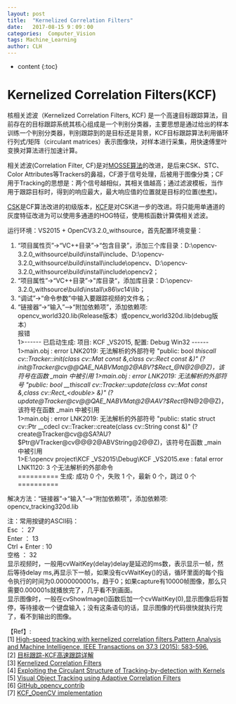 ```yaml
---
layout: post
title:  "Kernelized Correlation Filters"
date:   2017-08-15 9：09：00
categories:  Computer_Vision
tags: Machine_Learning
author: CLH
---
```


* content
{:toc}

# Kernelized Correlation Filters(KCF) #
核相关滤波（Kernelized Correlation Filters, KCF) 是一个高速目标跟踪算法，目前存在的目标跟踪系统其核心组成是一个判别分类器，主要思想是通过给出的样本训练一个判别分类器，判别跟踪到的是目标还是背景，KCF目标跟踪算法利用循环行列式/矩阵（circulant matrices）表示图像块，对样本进行采集，用快速傅里叶变换对算法进行加速计算。        
  
相关滤波(Correlation Filter, CF)是对[MOSSE算法](http://www.cs.colostate.edu/~vision/publications/bolme_cvpr10.pdf)的改进，是后来CSK、STC、Color Attributes等Trackers的鼻祖，CF源于信号处理，后被用于图像分类；CF用于Tracking的思想是：两个信号越相似，其相关值越高；通过滤波模板，当作用于跟踪目标时，得到的响应最大，最大响应值的位置就是目标的位置([参考](http://www.cnblogs.com/hanhuili/p/4266990.html))。    
     
[CSK](http://www.robots.ox.ac.uk/~joao/publications/henriques_eccv2012.pdf)是CF算法改进的初级版本，[KCF](https://arxiv.org/pdf/1404.7584.pdf)是对CSK进一步的改进。将只能用单通道的灰度特征改进为可以使用多通道的HOG特征，使用核函数计算偶相关滤波。   

运行环境：VS2015 + OpenCV3.2.0_withsource，首先配置环境变量：   
1. “项目属性页”->“VC++目录”->“包含目录”，添加三个库目录：D:\opencv-3.2.0_withsource\build\install\include、D:\opencv-3.2.0_withsource\build\install\include\opencv、D:\opencv-3.2.0_withsource\build\install\include\opencv2；      
2. “项目属性”->“VC++目录”->"库目录“，添加库目录：D:\opencv-3.2.0_withsource\build\install\x86\vc14\lib；    
3. “调试”->“命令参数”中输入要跟踪视频的文件名；      
4. “链接器”->“输入”—>“附加依赖项”，添加依赖项: opencv_world320.lib(Release版本）或opencv_world320d.lib(debug版本）     
报错   
1>------ 已启动生成: 项目: KCF _VS2015, 配置: Debug Win32 ------   
1>main.obj : error LNK2019: 无法解析的外部符号 "public: bool __thiscall cv::Tracker::init(class cv::Mat const &,class cv::Rect_<double> const &)" (?init@Tracker@cv@@QAE_NABVMat@2@ABV?$Rect_@N@2@@Z)，该符号在函数 _main 中被引用      
1>main.obj : error LNK2019: 无法解析的外部符号 "public: bool __thiscall cv::Tracker::update(class cv::Mat const &,class cv::Rect_<double> &)" (?update@Tracker@cv@@QAE_NABVMat@2@AAV?$Rect_@N@2@@Z)，该符号在函数 _main 中被引用    
1>main.obj : error LNK2019: 无法解析的外部符号 "public: static struct cv::Ptr<class cv::Tracker> __cdecl cv::Tracker::create(class cv::String const &)" (?create@Tracker@cv@@SA?AU?$Ptr@VTracker@cv@@@2@ABVString@2@@Z)，该符号在函数 _main 中被引用    
1>E:\opencv project\KCF _VS2015\Debug\KCF _VS2015.exe : fatal error LNK1120: 3 个无法解析的外部命令   
========== 生成: 成功 0 个，失败 1 个，最新 0 个，跳过 0 个 ==========

解决方法：“链接器”->“输入”—>“附加依赖项”，添加依赖项: opencv_tracking320d.lib     
 
注：常用按键的ASCII码：   
Esc ： 27  
Enter ： 13     
Ctrl + Enter : 10     
空格 ： 32   
显示视频时，一般用cvWaitKey(delay)delay是延迟的ms数，表示显示一帧，然后等待delay ms,再显示下一帧，如果没有cvWaitKey()的话，循环里面的每个指令执行的时间为0.0000000001s，趋于0；如果capture有10000帧图像，那么只需要0.000001s就播放完了，几乎看不到画面。    
显示图像时，一般在cvShowImage()函数后加一个cvWaitKey(0),显示图像后将暂停，等待接收一个键盘输入；没有这条语句的话，显示图像的代码很快就执行完了，看不到输出的图像。
     
【Ref】:     
[1] [High-speed tracking with kernelized 
correlation filters.Pattern Analysis and Machine Intelligence, IEEE 
Transactions on 37.3 (2015): 583-596.](https://arxiv.org/pdf/1404.7584.pdf)    
[2] [目标跟踪-KCF高速跟踪详解](http://blog.csdn.net/shenxiaolu1984/article/details/50905283)     
[3] [Kernelized Correlation Filters](http://www.robots.ox.ac.uk/~joao/circulant/)       
[4] [Exploiting the Circulant Structure of Tracking-by-detection with Kernels](http://www.robots.ox.ac.uk/~joao/publications/henriques_eccv2012.pdf)        
[5] [Visual Object Tracking using Adaptive Correlation Filters](http://www.cs.colostate.edu/~vision/publications/bolme_cvpr10.pdf)     
[6] [GitHub_opencv_contrib](https://github.com/opencv/opencv_contrib/tree/master/modules/tracking)    
[7] [KCF_OpenCV implementation](https://github.com/clhne/clhne.github.io/tree/master/src/KCF_Object_Tracking)